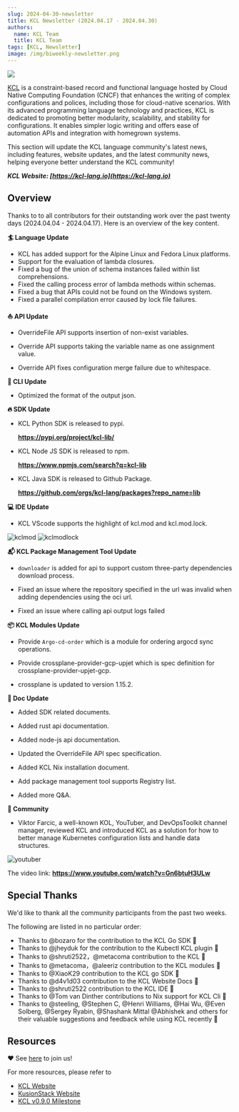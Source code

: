 ```yaml
---
slug: 2024-04-30-newsletter
title: KCL Newsletter (2024.04.17 - 2024.04.30)
authors:
  name: KCL Team
  title: KCL Team
tags: [KCL, Newsletter]
image: /img/biweekly-newsletter.png
---
```


![](/img/biweekly-newsletter.png)

[KCL](https://github.com/kcl-lang) is a constraint-based record and functional language hosted by Cloud Native Computing Foundation (CNCF) that enhances the writing of complex configurations and polices, including those for cloud-native scenarios. With its advanced programming language technology and practices, KCL is dedicated to promoting better modularity, scalability, and stability for configurations. It enables simpler logic writing and offers ease of automation APIs and integration with homegrown systems.

This section will update the KCL language community's latest news, including features, website updates, and the latest community news, helping everyone better understand the KCL community!

**_KCL Website: [https://kcl-lang.io](https://kcl-lang.io)_**

## Overview

Thanks to to all contributors for their outstanding work over the past twenty days (2024.04.04 - 2024.04.17). Here is an overview of the key content.

**🏄 Language Update**

- KCL has added support for the Alpine Linux and Fedora Linux platforms.
- Support for the evaluation of lambda closures.
- Fixed a bug of the union of schema instances failed within list comprehensions.
- Fixed the calling process error of lambda methods within schemas.
- Fixed a bug that APIs could not be found on the Windows system.
- Fixed a parallel compilation error caused by lock file failures.

**⛵️ API Update**

- OverrideFile API supports insertion of non-exist variables.

- Override API supports taking the variable name as one assignment value.

- Override API fixes configuration merge failure due to whitespace.

**🚪 CLI Update**

- Optimized the format of the output json.

**🔥 SDK Update**

- KCL Python SDK is released to pypi.

  **<https://pypi.org/project/kcl-lib/>**

- KCL Node JS SDK is released to npm.

  **<https://www.npmjs.com/search?q=kcl-lib>**

- KCL Java SDK is released to Github Package.

  **<https://github.com/orgs/kcl-lang/packages?repo_name=lib>**

**💻 IDE Update**

- KCL VScode supports the highlight of kcl.mod and kcl.mod.lock.

![kclmod](/img/blog/2024-04-30-biweekly-newsletter/kclmod.png)
![kclmodlock](/img/blog/2024-04-30-biweekly-newsletter/kclmodlock.png)

**📬️ KCL Package Management Tool Update**

- `downloader` is added for api to support custom three-party dependencies download process.

- Fixed an issue where the repository specified in the url was invalid when adding dependencies using the oci url.

- Fixed an issue where calling api output logs failed

**📦️ KCL Modules Update**

- Provide `Argo-cd-order` which is a module for ordering argocd sync operations.

- Provide crossplane-provider-gcp-upjet which is spec definition for crossplane-provider-upjet-gcp.

- crossplane is updated to version 1.15.2.

**📘 Doc Update**

- Added SDK related documents.

- Added rust api documentation.

- Added node-js api documentation.

- Updated the OverrideFile API spec specification.

- Added KCL Nix installation document.

- Add package management tool supports Registry list.

- Added more Q&A.

**🎈 Community**

- Viktor Farcic, a well-known KOL, YouTuber, and DevOpsToolkit channel manager, reviewed KCL and introduced KCL as a solution for how to better manage Kubernetes configuration lists and handle data structures.

![youtuber](/img/blog/2024-04-30-biweekly-newsletter/youtuber.png)

The video link: **<https://www.youtube.com/watch?v=Gn6btuH3ULw>**

## Special Thanks

We'd like to thank all the community participants from the past two weeks.

The following are listed in no particular order:

- Thanks to @bozaro for the contribution to the KCL Go SDK 🙌
- Thanks to @jheyduk for the contribution to the Kubectl KCL plugin 🙌
- Thanks to @shruti2522，@metacoma contribution to the KCL 🙌
- Thanks to @metacoma，@aleeriz contribution to the KCL modules 🙌
- Thanks to @XiaoK29 contribution to the KCL go SDK 🙌
- Thanks to @d4v1d03 contribution to the KCL Website Docs 🙌
- Thanks to @shruti2522 contribution to the KCL IDE 🙌
- Thanks to @Tom van Dinther contributions to Nix support for KCL Cli 🙌
- Thanks to @steeling, @Stephen C, @Henri Williams, @Hai Wu, @Even Solberg, @Sergey Ryabin, @Shashank Mittal @Abhishek and others for their valuable suggestions and feedback while using KCL recently 🙌

## Resources

❤️ See [here](https://github.com/kcl-lang/community) to join us!

For more resources, please refer to

- [KCL Website](https://kcl-lang.io/)
- [KusionStack Website](https://kusionstack.io/)
- [KCL v0.9.0 Milestone](https://github.com/kcl-lang/kcl/milestone/9)
